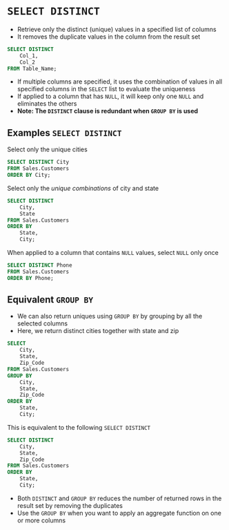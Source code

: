 # `SELECT DISTINCT`

- Retrieve only the distinct (unique) values in a specified list of columns
- It removes the duplicate values in the column from the result set

```sql
SELECT DISTINCT 
    Col_1, 
    Col_2
FROM Table_Name;
```

- If multiple columns are specified, it uses the combination of values in all specified columns in the `SELECT` list to evaluate the uniqueness
- If applied to a column that has `NULL`, it will keep only one `NULL` and eliminates the others
- **Note: The `DISTINCT` clause is redundant when `GROUP BY` is used**

## Examples `SELECT DISTINCT`

Select only the unique cities

```sql
SELECT DISTINCT City
FROM Sales.Customers
ORDER BY City;
```

Select only the *unique combinations* of city and state

```sql
SELECT DISTINCT 
    City, 
    State
FROM Sales.Customers
ORDER BY 
    State, 
    City;
```

When applied to a column that contains `NULL` values, select `NULL` only once

```sql
SELECT DISTINCT Phone
FROM Sales.Customers
ORDER BY Phone;
```

## Equivalent `GROUP BY`

- We can also return uniques using `GROUP BY` by grouping by all the selected columns
- Here, we return distinct cities together with state and zip

```sql
SELECT 
    City, 
    State, 
    Zip_Code
FROM Sales.Customers
GROUP BY 
    City, 
    State, 
    Zip_Code
ORDER BY 
    State, 
    City;
```

This is equivalent to the following `SELECT DISTINCT`

```sql
SELECT DISTINCT 
    City, 
    State, 
    Zip_Code
FROM Sales.Customers
ORDER BY 
    State, 
    City;
```

- Both `DISTINCT` and `GROUP BY` reduces the number of returned rows in the result set by removing the duplicates
- Use the `GROUP BY` when you want to apply an aggregate function on one or more columns
